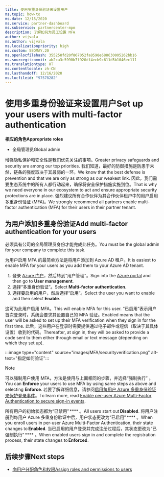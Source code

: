 ```yaml
---
title: 使用多重身份验证来设置用户
ms.topic: how-to
ms.date: 12/15/2020
ms.service: partner-dashboard
ms.subservice: partnercenter-mpn
description: 了解如何为员工设置 MFA
author: vijvala
ms.author: vijvala
ms.localizationpriority: high
ms.custom: SEOMAY.20
ms.openlocfilehash: 355258fd20f867052fa8598e688630005262bb16
ms.sourcegitcommit: ab2ca3c5990b7f920df4ecb9c611d5b1046ec111
ms.translationtype: HT
ms.contentlocale: zh-CN
ms.lasthandoff: 12/16/2020
ms.locfileid: "97578282"
---
```

# <a name="set-up-your-users-with-multi-factor-authentication"></a><span data-ttu-id="0ab98-103">使用多重身份验证来设置用户</span><span class="sxs-lookup"><span data-stu-id="0ab98-103">Set up your users with multi-factor authentication</span></span>

<span data-ttu-id="0ab98-104">**相应的角色**</span><span class="sxs-lookup"><span data-stu-id="0ab98-104">**Appropriate roles**</span></span>

- <span data-ttu-id="0ab98-105">全局管理员</span><span class="sxs-lookup"><span data-stu-id="0ab98-105">Global admin</span></span>

<span data-ttu-id="0ab98-106">增强隐私保护和安全性是我们优先关注的事项。</span><span class="sxs-lookup"><span data-stu-id="0ab98-106">Greater privacy safeguards and security are among our top priorities.</span></span> <span data-ttu-id="0ab98-107">我们知道，最好的防御措施是防患于未然，链条的强度取决于其最弱的一环。</span><span class="sxs-lookup"><span data-stu-id="0ab98-107">We know that the best defense is prevention and that we are only as strong as our weakest link.</span></span> <span data-ttu-id="0ab98-108">因此，我们需要生态系统中的所有人都行动起来，确保将安全保护措施实施到位。</span><span class="sxs-lookup"><span data-stu-id="0ab98-108">That is why we need everyone in our ecosystem to act and ensure appropriate security protections are in place.</span></span> <span data-ttu-id="0ab98-109">强烈建议所有合作伙伴为其合作伙伴租户中的用户启用多重身份验证 (MFA)。</span><span class="sxs-lookup"><span data-stu-id="0ab98-109">We strongly recommend all partners enable multi-factor authentication (MFA) for their users in their partner tenant.</span></span> 

## <a name="add-multi-factor-authentication-for-your-users"></a><span data-ttu-id="0ab98-110">为用户添加多重身份验证</span><span class="sxs-lookup"><span data-stu-id="0ab98-110">Add multi-factor authentication for your users</span></span>

<span data-ttu-id="0ab98-111">必须具有公司的全局管理员身份才能完成此任务。</span><span class="sxs-lookup"><span data-stu-id="0ab98-111">You must be the global admin for your company to complete this task.</span></span>

<span data-ttu-id="0ab98-112">为用户启用 MFA 的最简单方法是将用户添加到 Azure AD 租户。</span><span class="sxs-lookup"><span data-stu-id="0ab98-112">It is easiest to enable MFA for your users as you add them to your Azure AD tenant.</span></span>

1. <span data-ttu-id="0ab98-113">登录 [Azure 门户](https://portal.azure.com)，然后转到“用户管理”。</span><span class="sxs-lookup"><span data-stu-id="0ab98-113">Sign into the [Azure portal](https://portal.azure.com) and then go to **User management**.</span></span>
1. <span data-ttu-id="0ab98-114">选择“多重身份验证”。</span><span class="sxs-lookup"><span data-stu-id="0ab98-114">Select **Multi-factor authentication**.</span></span>
1. <span data-ttu-id="0ab98-115">选择要启用的用户，然后选择“启用”。</span><span class="sxs-lookup"><span data-stu-id="0ab98-115">Select the user you want to enable and then select **Enable**.</span></span>

<span data-ttu-id="0ab98-116">这可为此用户启用 MFA。</span><span class="sxs-lookup"><span data-stu-id="0ab98-116">This will enable MFA for this user.</span></span> <span data-ttu-id="0ab98-117">“已启用”表示用户首次登录时，系统会要求其设置自己的 MFA 验证。</span><span class="sxs-lookup"><span data-stu-id="0ab98-117">Enabled means that the user will be asked to set up their MFA verification when they sign in for the first time.</span></span> <span data-ttu-id="0ab98-118">此后，这些用户在登录时需要提供通过电子邮件或短信（取决于其具体设置）收到的代码。</span><span class="sxs-lookup"><span data-stu-id="0ab98-118">Thereafter, at sign in, they will be asked to provide a code sent to them either through email or text message (depending on which they set up).</span></span>  

:::image type="content" source="images/MFA/securityverification.png" alt-text="指定如何验证":::

>[!NOTE]
><span data-ttu-id="0ab98-120">可以强制用户使用 MFA，方法是使用与上面相同的步骤，并选择“强制执行” 。</span><span class="sxs-lookup"><span data-stu-id="0ab98-120">You can **Enforce** your users to use MFA by using same steps as above and selecting **Enforce**.</span></span> <span data-ttu-id="0ab98-121">若要了解详细信息，请参阅[启用每用户 Azure 多重身份验证来保护登录事件](https://docs.microsoft.com/azure/active-directory/authentication/howto-mfa-userstates)。</span><span class="sxs-lookup"><span data-stu-id="0ab98-121">To learn more, read [Enable per-user Azure Multi-Factor Authentication to secure sign-in events](https://docs.microsoft.com/azure/active-directory/authentication/howto-mfa-userstates).</span></span> 

<span data-ttu-id="0ab98-122">所有用户的初始状态都为“已禁用” \*\*\*\* 。</span><span class="sxs-lookup"><span data-stu-id="0ab98-122">All users start out **Disabled**.</span></span> <span data-ttu-id="0ab98-123">将用户注册到每用户 Azure 多重身份验证中后，用户状态更改为“已启用” \*\*\*\* 。</span><span class="sxs-lookup"><span data-stu-id="0ab98-123">When you enroll users in per-user Azure Multi-Factor Authentication, their state changes to **Enabled**.</span></span> <span data-ttu-id="0ab98-124">当已启用的用户登录并完成注册过程后，其状态更改为“已强制执行” \*\*\*\* 。</span><span class="sxs-lookup"><span data-stu-id="0ab98-124">When enabled users sign in and complete the registration process, their state changes to **Enforced**.</span></span> 

## <a name="next-steps"></a><span data-ttu-id="0ab98-125">后续步骤</span><span class="sxs-lookup"><span data-stu-id="0ab98-125">Next steps</span></span>

- [<span data-ttu-id="0ab98-126">向用户分配角色和权限</span><span class="sxs-lookup"><span data-stu-id="0ab98-126">Assign roles and permissions to users</span></span>](permissions-overview.md)

